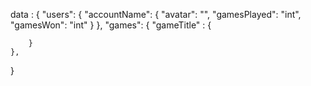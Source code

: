 data : {
	"users": {
	 	"accountName": {
			"avatar": "<string>",
			"gamesPlayed": "int",
			"gamesWon": "int"
	 	}
	},
	"games": {
		"gameTitle" : {

		}
	},


}
